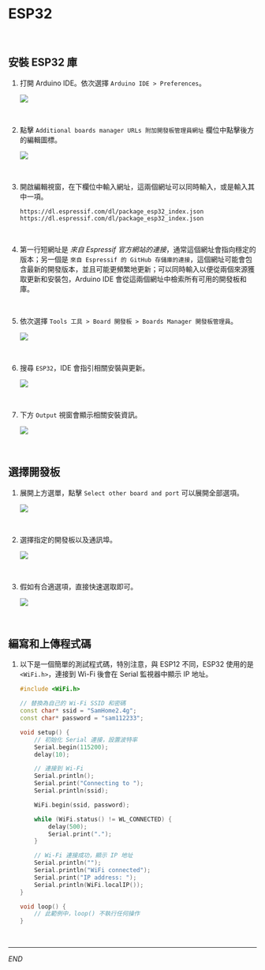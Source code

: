 # ESP32

<br>

## 安裝 ESP32 庫

1. 打開 Arduino IDE。依次選擇 `Arduino IDE > Preferences`。

    ![](images/img_08.png)

<br>

2. 點擊 `Additional boards manager URLs 附加開發板管理員網址` 欄位中點擊後方的編輯圖標。

    ![](images/img_09.png)

<br>

3. 開啟編輯視窗，在下欄位中輸入網址，這兩個網址可以同時輸入，或是輸入其中一項。

    ```
    https://dl.espressif.com/dl/package_esp32_index.json
    https://dl.espressif.com/dl/package_esp32_index.json
    ```

<br>

4. 第一行短網址是 _來自 Espressif 官方網站的連接_，通常這個網址會指向穩定的版本；另一個是 `來自 Espressif 的 GitHub 存儲庫的連接`，這個網址可能會包含最新的開發版本，並且可能更頻繁地更新；可以同時輸入以便從兩個來源獲取更新和安裝包，Arduino IDE 會從這兩個網址中檢索所有可用的開發板和庫。

<br>

5. 依次選擇 `Tools 工具 > Board 開發板 > Boards Manager 開發板管理員`。

    ![](images/img_10.png)

<br>

6. 搜尋 `ESP32`，IDE 會指引相關安裝與更新。

    ![](images/img_11.png)

<br>

7. 下方 `Output` 視窗會顯示相關安裝資訊。

    ![](images/img_15.png)

<br>

## 選擇開發板

1. 展開上方選單，點擊 `Select other board and port` 可以展開全部選項。

    ![](images/img_12.png)

<br>

2. 選擇指定的開發板以及通訊埠。

    ![](images/img_13.png)

<br>

3. 假如有合適選項，直接快速選取即可。

    ![](images/img_14.png)

<br>

## 編寫和上傳程式碼

1. 以下是一個簡單的測試程式碼，特別注意，與 ESP12 不同，ESP32 使用的是 `<WiFi.h>`，連接到 Wi-Fi 後會在 Serial 監視器中顯示 IP 地址。

    ```cpp
    #include <WiFi.h>

    // 替換為自己的 Wi-Fi SSID 和密碼
    const char* ssid = "SamHome2.4g";
    const char* password = "sam112233";

    void setup() {
        // 初始化 Serial 連接，設置波特率
        Serial.begin(115200);
        delay(10);

        // 連接到 Wi-Fi
        Serial.println();
        Serial.print("Connecting to ");
        Serial.println(ssid);

        WiFi.begin(ssid, password);

        while (WiFi.status() != WL_CONNECTED) {
            delay(500);
            Serial.print(".");
        }

        // Wi-Fi 連接成功，顯示 IP 地址
        Serial.println("");
        Serial.println("WiFi connected");
        Serial.print("IP address: ");
        Serial.println(WiFi.localIP());
    }

    void loop() {
        // 此範例中，loop() 不執行任何操作
    }
    ```

<br>

___

_END_